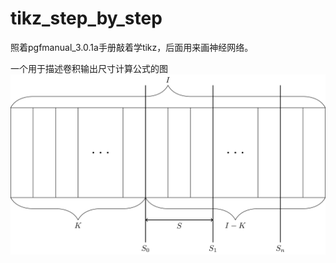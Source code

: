 # tikz_step_by_step
照着pgfmanual_3.0.1a手册敲着学tikz，后面用来画神经网络。

一个用于描述卷积输出尺寸计算公式的图
![cnn](images/cnn.png)

